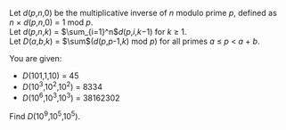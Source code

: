 <p>Let <var>d</var>(<var>p</var>,<var>n</var>,0) be the multiplicative inverse of <var>n</var> modulo prime <var>p</var>, defined as <var>n</var> × <var>d</var>(<var>p</var>,<var>n</var>,0) = 1 mod <var>p</var>.<br />
Let <var>d</var>(<var>p</var>,<var>n</var>,<var>k</var>) = $\sum_{i=1}^n$<var>d</var>(<var>p</var>,<var>i</var>,<var>k</var>−1) for <var>k</var> ≥ 1.<br />
Let <var>D</var>(<var>a</var>,<var>b</var>,<var>k</var>) = $\sum$(<var>d</var>(<var>p</var>,<var>p</var>-1,<var>k</var>) mod <var>p</var>) for all primes <var>a</var> ≤ <var>p</var> &lt; <var>a</var> + <var>b</var>.</p>
<p>You are given:</p>
<ul><li><var>D</var>(101,1,10) = 45</li>
<li><var>D</var>(10<sup>3</sup>,10<sup>2</sup>,10<sup>2</sup>) = 8334</li>
<li><var>D</var>(10<sup>6</sup>,10<sup>3</sup>,10<sup>3</sup>) = 38162302</li></ul><p>Find <var>D</var>(10<sup>9</sup>,10<sup>5</sup>,10<sup>5</sup>).</p>
